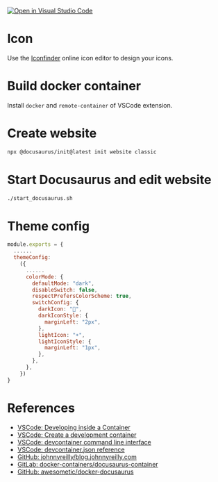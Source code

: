 [![Open in Visual Studio Code](https://open.vscode.dev/badges/open-in-vscode.svg)](https://open.vscode.dev/yezhengkai/yezhengkai.github.io)

# Icon
Use the [Iconfinder](https://www.iconfinder.com/) online icon editor to design your icons.

# Build docker container
Install `docker` and `remote-container` of VSCode extension.

# Create website
```bash
npx @docusaurus/init@latest init website classic
```

# Start Docusaurus and edit website
```bash
./start_docusaurus.sh
```

# Theme config

```javascript
module.exports = {
  ......
  themeConfig:
    ({
      ......
      colorMode: {
        defaultMode: "dark",
        disableSwitch: false,
        respectPrefersColorScheme: true,
        switchConfig: {
          darkIcon: "🌙",
          darkIconStyle: {
            marginLeft: "2px",
          },
          lightIcon: "☀️",
          lightIconStyle: {
            marginLeft: "1px",
          },
        },
      },
    })
}
```

# References
- [VSCode: Developing inside a Container](https://code.visualstudio.com/docs/remote/containers)
- [VSCode: Create a development container](https://code.visualstudio.com/docs/remote/create-dev-container)
- [VSCode: devcontainer command line interface](https://code.visualstudio.com/docs/remote/devcontainer-cli)
- [VSCode: devcontainer.json reference](https://code.visualstudio.com/docs/remote/devcontainerjson-reference)
- [GitHub: johnnyreilly/blog.johnnyreilly.com](https://github.com/johnnyreilly/blog.johnnyreilly.com)
- [GitLab: docker-containers/docusaurus-container](https://gitlab.iotiot.in/repo-public/docker-containers/tree/master/cusaurus-container)
- [GitHub: awesometic/docker-docusaurus](https://github.com/awesometic/docker-docusaurus)